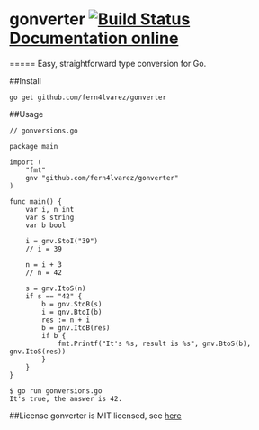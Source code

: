 # gonverter [![Build Status](https://travis-ci.org/fern4lvarez/gonverter.png)](https://travis-ci.org/fern4lvarez/gonverter) [Documentation online](http://godoc.org/github.com/fern4lvarez/gonverter)
=====
Easy, straightforward type conversion for Go.


##Install
```
go get github.com/fern4lvarez/gonverter
```

##Usage
```
// gonversions.go

package main

import (
    "fmt"
    gnv "github.com/fern4lvarez/gonverter"
)

func main() {
    var i, n int
    var s string
    var b bool

    i = gnv.StoI("39")
    // i = 39

    n = i + 3
    // n = 42

    s = gnv.ItoS(n)
    if s == "42" {
        b = gnv.StoB(s)
        i = gnv.BtoI(b)
        res := n + i
        b = gnv.ItoB(res)
        if b {
            fmt.Printf("It's %s, result is %s", gnv.BtoS(b), gnv.ItoS(res))
        }
    }
}

```

```
$ go run gonversions.go
It's true, the answer is 42.
```

##License
gonverter is MIT licensed, see [here](https://github.com/fern4lvarez/gonverter/blob/master/LICENSE)
